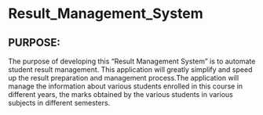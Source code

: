 # Result_Management_System
## PURPOSE:
The purpose of developing this “Result Management System” is to automate student result management. This application will greatly simplify and speed up the result preparation and management process.The application will manage the information about various students enrolled in this course in different years, the marks obtained by the various students in various subjects in different semesters.
